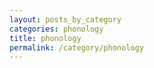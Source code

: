 ```yaml
---
layout: posts_by_category
categories: phonology
title: phonology
permalink: /category/phonology
---
```

